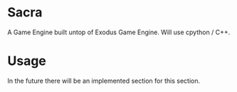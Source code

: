 # Sacra
A Game Engine built untop of Exodus Game Engine. Will use cpython / C++.

# Usage
In the future there will be an implemented section for this section.
